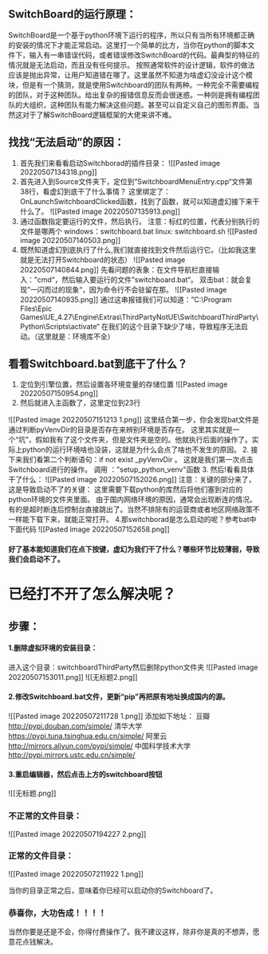 ## SwitchBoard的运行原理：
SwitchBoard是一个基于python环境下运行的程序，所以只有当所有环境都正确的安装的情况下才能正常启动。这里打一个简单的比方，当你在python的脚本文件下，输入有一串错误代码，或者错误修改SwitchBoard的代码。最典型的特征的情况就是无法启动，而且没有任何提示。
按照通常软件的设计逻辑，软件的做法应该是抛出异常，让用户知道错在哪了。这里虽然不知道为啥虚幻没设计这个模块，但是有一个猜测，就是使用Switchboard的团队有两种。一种完全不需要编程的团队，对于这种团队。给出复杂的报错信息反而会很迷惑。一种则是拥有编程团队的大组织，这种团队有能力解决这些问题。甚至可以自定义自己的图形界面。当然这对于了解SwitchBoard逻辑框架的大佬来讲不难。
## 找找“无法启动”的原因：
1. 首先我们来看看启动Switchborad的插件目录：
![[Pasted image 20220507134318.png]]
2. 首先进入到Source文件夹下，定位到”SwitchboardMenuEntry.cpp“文件第38行，看虚幻到底干了什么事情？
	这里绑定了：OnLaunchSwitchboardClicked函数，找到了函数，就可以知道虚幻接下来干什么了。
![[Pasted image 20220507135913.png]]
3. 通过函数指定要运行的文件，然后执行。
	注意：标红的位置，代表分别执行的文件是哪两个
	windows：switchboard.bat
	linux: switchboard.sh
![[Pasted image 20220507140503.png]]
4. 既然知道虚幻到底执行了什么,我们就直接找到文件然后运行它。（比如我这里就是无法打开Switchboard的状态）
![[Pasted image 20220507140844.png]]
先看问题的表象：在文件导航栏直接输入：”cmd“，然后输入要运行的文件”switchboard.bat“。
双击bat：就会复现”一闪而过的现象“，因为命令行不会驻留在那。
![[Pasted image 20220507140935.png]]
通过这串报错我们可以知道：”C:\Program Files\Epic Games\UE_4.27\Engine\Extras\ThirdPartyNotUE\SwitchboardThirdParty\Python\Scripts\activate“
在我们的这个目录下缺少了啥，导致程序无法启动。（这里就是：环境库不全）
## 看看Switchboard.bat到底干了什么？
1. 定位到引擎位置，然后设置各环境变量的存储位置
![[Pasted image 20220507150954.png]]
2. 然后就进入主函数了，这里定位到23行

![[Pasted image 20220507151213 1.png]]
	这里结合第一步，你会发现bat文件是通过判断pyVenvDir的目录是否存在来辨别环境是否存在。
	这里其实就是一个“坑”，假如我有了这个文件夹，但是文件夹是空的。他就执行后面的操作了。实际上python的运行环境啥也没装，这就是为什么会点了啥也不发生的原因。
2. 接下来我们看第二个判断语句：if not exist _pyVenvDir 。
	这就是我们第一次点击Switchboard进行的操作。
	调用 ："setup_python_venv"函数
3. 然后!看看具体干了什么：
![[Pasted image 20220507152026.png]]
注意：关键的部分来了，这是导致启动不了的关键：
这里需要下载python的库然后将他们塞到对应的python环境的文件夹里面。
由于国内网络环境的原因，通常会出现断连的情况。有的是超时断连后控制台直接跳出了。当然不排除有的运营商或者地区网络政策不一样能下载下来，就能正常打开。
4.那switchborad是怎么启动的呢？参考bat中下面代码
![[Pasted image 20220507152658.png]]

#### 好了基本能知道我们在点下按键，虚幻为我们干了什么？哪些环节比较薄弱，导致我们会启动不了。

# 已经打不开了怎么解决呢？
## 步骤：
#### 1.删除虚拟环境的安装目录：
进入这个目录：switchboardThirdParty然后删除python文件夹
![[Pasted image 20220507153011.png]]
![[无标题2.png]]
#### 2.修改Switchboard.bat文件，更新“pip”再把原有地址换成国内的源。
![[Pasted image 20220507211728 1.png]]
添加如下地址：
豆瓣
http://pypi.douban.com/simple/
清华大学 
https://pypi.tuna.tsinghua.edu.cn/simple/
阿里云
http://mirrors.aliyun.com/pypi/simple/
中国科学技术大学
http://pypi.mirrors.ustc.edu.cn/simple/

#### 3.重启编辑器，然后点击上方的switchboard按钮
![[无标题.png]]
### 不正常的文件目录：
![[Pasted image 20220507194227 2.png]]
### 正常的文件目录：
![[Pasted image 20220507211922 1.png]]

当你的目录正常之后，意味着你已经可以启动你的Switchboard了。
### 恭喜你，大功告成！！！！
当然你要是还是不会，你得付费操作了。我不建议这样，除非你是真的不想弄，愿意花点钱解决。